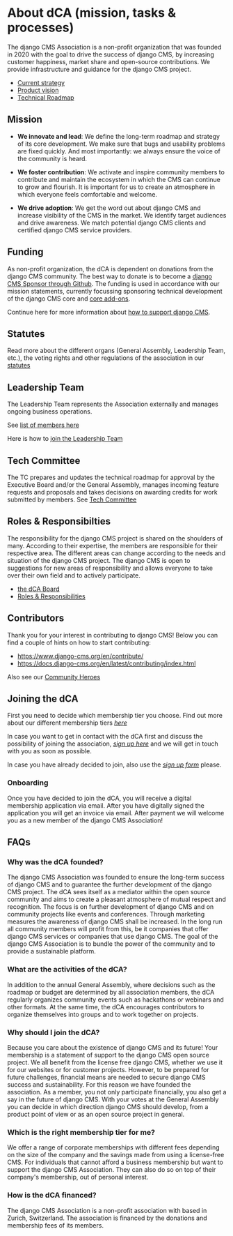 # About dCA (mission, tasks & processes)

The django CMS Association is a non-profit organization that was founded in 2020 with the goal to drive the success of django CMS, by increasing customer happiness, market share and open-source contributions. We provide infrastructure and guidance for the django CMS project. 

- [Current strategy](https://strategy.django-cms.org)
- [Product vision](https://www.django-cms.org/en/product-vision/)
- [Technical Roadmap](https://www.django-cms.org/en/roadmap/)

## Mission

- **We innovate and lead**:  We define the long-term roadmap and strategy of its core development. We make sure that bugs and usability problems are fixed quickly. And most importantly: we always ensure the voice of the community is heard. 

- **We foster contribution**: We activate and inspire community members to contribute and maintain the ecosystem in which the CMS can continue to grow and flourish. It is important for us to create an atmosphere in which everyone feels comfortable and welcome.

- **We drive adoption**: We get the word out about django CMS and increase visibility of the CMS in the market. We identify target audiences and drive awareness. We match potential django CMS clients and certified django CMS service providers.

## Funding

As non-profit organization, the dCA is dependent on donations from the django CMS community. The best way to donate is to become a [django CMS Sponsor through Github](https://github.com/sponsors/django-cms). The funding is used in accordance with our mission statements, currently focussing sponsoring technical development of the django CMS core and [core add-ons](https://www.django-cms.org/en/repositories-plugins/). 

Continue here for more information about [how to support django CMS](https://www.django-cms.org/en/donate/).

## Statutes

Read more about the different organs (General Assembly, Leadership Team, etc.), the voting rights and other regulations of the association in our [statutes](https://www.django-cms.org/dca-bylaws)

## Leadership Team

The Leadership Team represents the Association externally and manages ongoing business operations.

See [list of members here](https://www.django-cms.org/en/about-us/)

Here is how to [join the Leadership Team](/association/leadership-team.md)

## Tech Committee

The TC prepares and updates the technical roadmap for approval by the Executive Board and/or the General Assembly, manages incoming feature requests and proposals and takes decisions on awarding credits for work submitted by members. See [Tech Committee](/tech-committee/about.md)

## Roles & Responsibilties 

The responsibility for the django CMS project is shared on the shoulders of many. According to their expertise, the members are responsible for their respective area. The different areas can change according to the needs and situation of the django CMS project. The django CMS is open to suggestions for new areas of responsibility and allows everyone to take over their own field and to actively participate. 

- [the dCA Board](/association/board.md)
- [Roles & Responsibilities](https://www.django-cms.org/en/volunteering-opportunities/)  

## Contributors

Thank you for your interest in contributing to django CMS! Below you can find a couple of hints on how to start contributing:

- https://www.django-cms.org/en/contribute/
- https://docs.django-cms.org/en/latest/contributing/index.html

Also see our [Community Heroes](/community/community-heroes.md)

## Joining the dCA

First you need to decide which membership tier you choose. Find out more about our different membership tiers *[here](https://www.django-cms.org/en/memberships/)* 

In case you want to get in contact with the dCA first and discuss the possibility of joining the association, *[sign up here](https://www.django-cms.org/en/sign-up/)* and we will get in touch with you as soon as possible. 

In case you have already decided to join, also use the *[sign up form](https://www.django-cms.org/en/sign-up/)* please.

### Onboarding 

Once you have decided to join the dCA, you will receive a digital membership application via email. After you have digitally signed the application you will get an invoice via email. After payment we will welcome you as a new member of the django CMS Association! 


## FAQs

### Why was the dCA founded?
The django CMS Association was founded to ensure the long-term success of django CMS and to guarantee the further development of the django CMS project. The dCA sees itself as a mediator within the open source community and aims to create a pleasant atmosphere of mutual respect and recognition. The focus is on further development of django CMS and on community projects like events and conferences. Through marketing measures the awareness of django CMS shall be increased. In the long run all community members will profit from this, be it companies that offer django CMS services or companies that use django CMS. The goal of the django CMS Association is to bundle the power of the community and to provide a sustainable platform. 

### What are the activities of the dCA?
In addition to the annual General Assembly, where decisions such as the roadmap or budget are determined by all association members, the dCA regularly organizes community events such as hackathons or webinars and other formats. At the same time, the dCA encourages contributors to organize themselves into groups and to work together on projects. 

### Why should I join the dCA?
Because you care about the existence of django CMS and its future! Your membership is a statement of support to the django CMS open source project. We all benefit from the license free django CMS, whether we use it for our websites or for customer projects. However, to be prepared for future challenges, financial means are needed to secure django CMS success and sustainability. For this reason we have founded the association. As a member, you not only participate financially, you also get a say in the future of django CMS. With your votes at the General Assembly you can decide in which direction django CMS should develop, from a product point of view or as an open source project in general. 

### Which is the right membership tier for me?
We offer a range of corporate memberships with different fees depending on the size of the company and the savings made from using a license-free CMS. For individuals that cannot afford a business membership but want to support the django CMS Association. They can also do so on top of their company's membership, out of personal interest.

### How is the dCA financed?
The django CMS Association is a non-profit association with based in Zurich, Switzerland. The association is financed by the donations and membership fees of its members. 
